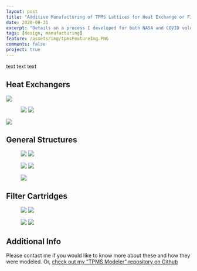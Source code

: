 ```yaml
---
layout: post
title: "Additive Manufacturing of TPMS Lattices for Heat Exchange or Filtration"
date: 2020-08-31
excerpt: "Details on a process I developed for both NASA and COVID volunteering"
tags: [design, manufacturing]
feature: /assets/img/tpmsFeatureImg.PNG
comments: false
project: true
---
```


text
text
text

## Heat Exchangers
<a href="/assets/img/tpms/eqns.png"><img src="/assets/img/tpms/eqns.png"></a>
<figure class="half">
    <a href="/assets/img/tpms/hx.png"><img src="/assets/img/tpms/hx.png"></a>
    <a href="/assets/img/tpms/anim.gif"><img src="/assets/img/tpms/anim.gif"></a>
</figure>
<a href="/assets/img/tpms/vfield.png"><img src="/assets/img/tpms/vfield.png"></a>

## General Structures

<figure class="half">
    <a href="/assets/img/tpms/d001.png"><img src="/assets/img/tpms/d001.png"></a>
    <a href="/assets/img/tpms/g110.png"><img src="/assets/img/tpms/g110.png"></a>
</figure>
<figure class="half">
    <a href="/assets/img/tpms/d111.png"><img src="/assets/img/tpms/d111.png"></a>
    <a href="/assets/img/tpms/s111.png"><img src="/assets/img/tpms/s111.png"></a>
</figure>
<figure class="half">
    <a href="/assets/img/tpms/alt.png"><img src="/assets/img/tpms/alt.png"></a>
</figure>

## Filter Cartridges

<figure class="half">
    <a href="/assets/img/tpms/d001filter.png"><img src="/assets/img/tpms/d001filter.png"></a>
    <a href="/assets/img/tpms/g110filter.png"><img src="/assets/img/tpms/g110filter.png"></a>
</figure>
<figure class="half">
    <a href="/assets/img/tpms/d111filter.png"><img src="/assets/img/tpms/d111filter.png"></a>
    <a href="/assets/img/tpms/s111filter.png"><img src="/assets/img/tpms/s111filter.png"></a>
</figure>


## Additional Info

Please contact me if you would like to know more about these and how they were modeled. Or, <a href="https://github.com/danielpmorton/TPMS-Modeler">check out my "TPMS Modeler" repository on Github</a>
